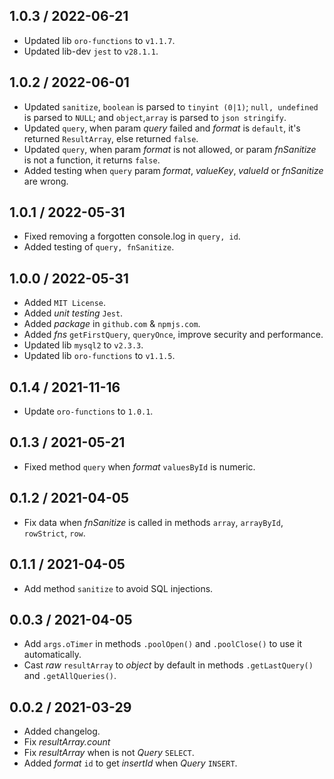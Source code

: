 ## 1.0.3 / 2022-06-21
* Updated lib `oro-functions` to `v1.1.7`.
* Updated lib-dev `jest` to `v28.1.1`.

## 1.0.2 / 2022-06-01
* Updated `sanitize`, `boolean` is parsed to `tinyint (0|1)`; `null, undefined` is parsed to `NULL`; and `object`,`array` is parsed to `json stringify`.
* Updated `query`, when param _query_ failed and _format_ is `default`, it's returned `ResultArray`, else returned `false`.
* Updated `query`, when param _format_ is not allowed, or param _fnSanitize_ is not a function, it returns `false`.
* Added testing when `query` param _format_, _valueKey_, _valueId_ or _fnSanitize_ are wrong.

## 1.0.1 / 2022-05-31
* Fixed removing a forgotten console.log in `query, id`.
* Added testing of `query, fnSanitize`.

## 1.0.0 / 2022-05-31
* Added `MIT License`.
* Added _unit testing_ `Jest`.
* Added _package_ in `github.com` & `npmjs.com`.
* Added _fns_ `getFirstQuery`, `queryOnce`, improve security and performance.
* Updated lib `mysql2` to `v2.3.3`.
* Updated lib `oro-functions` to `v1.1.5`.

## 0.1.4 / 2021-11-16
* Update `oro-functions` to `1.0.1`.

## 0.1.3 / 2021-05-21
* Fixed method `query` when _format_ `valuesById` is numeric.

## 0.1.2 / 2021-04-05
* Fix data when *fnSanitize* is called in methods `array`, `arrayById`, `rowStrict`, `row`.

## 0.1.1 / 2021-04-05
* Add method `sanitize` to avoid SQL injections.

## 0.0.3 / 2021-04-05
* Add `args.oTimer` in methods `.poolOpen()` and `.poolClose()` to use it automatically.
* Cast *raw* `resultArray` to *object* by default in methods `.getLastQuery()` and `.getAllQueries()`.

## 0.0.2 / 2021-03-29
* Added changelog.
* Fix *resultArray.count*
* Fix *resultArray* when is not *Query* `SELECT`. 
* Added *format* `id` to get *insertId* when *Query* `INSERT`. 
